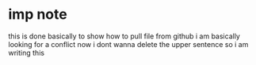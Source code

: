 # imp note
  this is done basically to show how to pull file from github
i am basically looking for a conflict
  now i dont wanna delete the upper sentence so i am writing this
